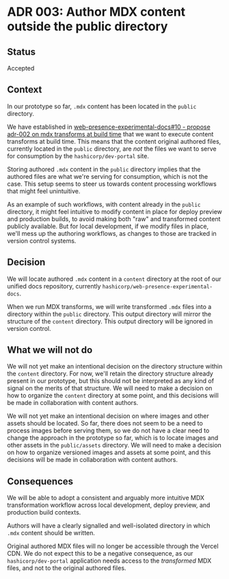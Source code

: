 # ADR 003: Author MDX content outside the public directory

## Status

Accepted

## Context

In our prototype so far, `.mdx` content has been located in the `public` directory.

We have established in [web-presence-experimental-docs#10 - propose adr-002 on mdx transforms at build time](https://github.com/hashicorp/web-presence-experimental-docs/pull/10) that we want to execute content transforms at build time. This means that the content original authored files, currently located in the `public` directory, are _not_ the files we want to serve for consumption by the `hashicorp/dev-portal` site.

Storing authored `.mdx` content in the `public` directory implies that the authored files are what we're serving for consumption, which is not the case. This setup seems to steer us towards content processing workflows that might feel unintuitive.

As an example of such workflows, with content already in the `public` directory, it might feel intuitive to modify content in place for deploy preview and production builds, to avoid making both "raw" and transformed content publicly available. But for local development, if we modify files in place, we'll mess up the authoring workflows, as changes to those are tracked in version control systems.

## Decision

We will locate authored `.mdx` content in a `content` directory at the root of our unified docs repository, currently `hashicorp/web-presence-experimental-docs`.

When we run MDX transforms, we will write transformed `.mdx` files into a directory within the `public` directory. This output directory will mirror the structure of the `content` directory. This output directory will be ignored in version control.

## What we will not do

We will not yet make an intentional decision on the directory structure within the `content` directory. For now, we'll retain the directory structure already present in our prototype, but this should not be interpreted as any kind of signal on the merits of that structure. We will need to make a decision on how to organize the `content` directory at some point, and this decisions will be made in collaboration with content authors.

We will not yet make an intentional decision on where images and other assets should be located. So far, there does not seem to be a need to process images before serving them, so we do not have a clear need to change the approach in the prototype so far, which is to locate images and other assets in the `public/assets` directory. We will need to make a decision on how to organize versioned images and assets at some point, and this decisions will be made in collaboration with content authors.

## Consequences

We will be able to adopt a consistent and arguably more intuitive MDX transformation workflow across local development, deploy preview, and production build contexts.

Authors will have a clearly signalled and well-isolated directory in which `.mdx` content should be written.

Original authored MDX files will no longer be accessible through the Vercel CDN. We do not expect this to be a negative consequence, as our `hashicorp/dev-portal` application needs access to the _transformed_ MDX files, and not to the original authored files.
